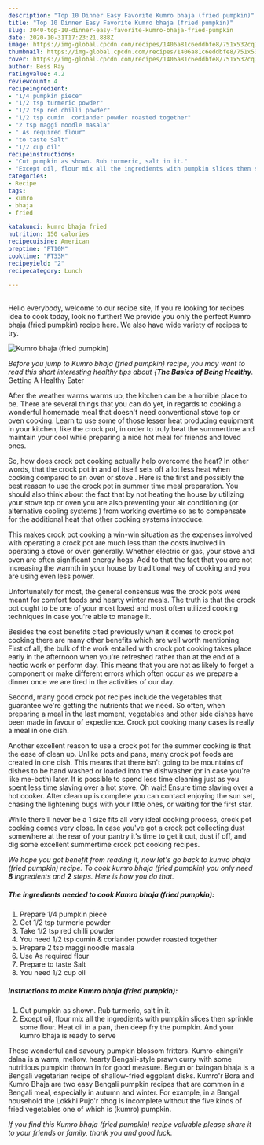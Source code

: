 ```yaml
---
description: "Top 10 Dinner Easy Favorite Kumro bhaja (fried pumpkin)"
title: "Top 10 Dinner Easy Favorite Kumro bhaja (fried pumpkin)"
slug: 3040-top-10-dinner-easy-favorite-kumro-bhaja-fried-pumpkin
date: 2020-10-31T17:23:21.888Z
image: https://img-global.cpcdn.com/recipes/1406a81c6eddbfe8/751x532cq70/kumro-bhaja-fried-pumpkin-recipe-main-photo.jpg
thumbnail: https://img-global.cpcdn.com/recipes/1406a81c6eddbfe8/751x532cq70/kumro-bhaja-fried-pumpkin-recipe-main-photo.jpg
cover: https://img-global.cpcdn.com/recipes/1406a81c6eddbfe8/751x532cq70/kumro-bhaja-fried-pumpkin-recipe-main-photo.jpg
author: Bess Ray
ratingvalue: 4.2
reviewcount: 4
recipeingredient:
- "1/4 pumpkin piece"
- "1/2 tsp turmeric powder"
- "1/2 tsp red chilli powder"
- "1/2 tsp cumin  coriander powder roasted together"
- "2 tsp maggi noodle masala"
- " As required flour"
- "to taste Salt"
- "1/2 cup oil"
recipeinstructions:
- "Cut pumpkin as shown. Rub turmeric, salt in it."
- "Except oil, flour mix all the ingredients with pumpkin slices then sprinkle some flour. Heat oil in a pan, then deep fry the pumpkin. And your kumro bhaja is ready to serve"
categories:
- Recipe
tags:
- kumro
- bhaja
- fried

katakunci: kumro bhaja fried 
nutrition: 150 calories
recipecuisine: American
preptime: "PT10M"
cooktime: "PT33M"
recipeyield: "2"
recipecategory: Lunch

---
```

<br>
Hello everybody, welcome to our recipe site, If you're looking for recipes idea to cook today, look no further! We provide you only the perfect Kumro bhaja (fried pumpkin) recipe here. We also have wide variety of recipes to try.
<br>


![Kumro bhaja (fried pumpkin)](https://img-global.cpcdn.com/recipes/1406a81c6eddbfe8/751x532cq70/kumro-bhaja-fried-pumpkin-recipe-main-photo.jpg)

<i>Before you jump to Kumro bhaja (fried pumpkin) recipe, you may want to read this short interesting healthy tips about {<strong>The Basics of Being Healthy</strong>.</i>
Getting A Healthy Eater


After the weather warms warms up, the kitchen can be a horrible place to be. There are several things that you can do yet, in regards to cooking a wonderful homemade meal that doesn't need conventional stove top or oven cooking. Learn to use some of those lesser heat producing equipment in your kitchen, like the crock pot, in order to truly beat the summertime and maintain your cool while preparing a nice hot meal for friends and loved ones.

So, how does crock pot cooking actually help overcome the heat? In other words, that the crock pot in and of itself sets off a lot less heat when cooking compared to an oven or stove . Here is the first and possibly the best reason to use the crock pot in summer time meal preparation. You should also think about the fact that by not heating the house by utilizing your stove top or oven you are also preventing your air conditioning (or alternative cooling systems ) from working overtime so as to compensate for the additional heat that other cooking systems introduce.

This makes crock pot cooking a win-win situation as the expenses involved with operating a crock pot are much less than the costs involved in operating a stove or oven generally. Whether electric or gas, your stove and oven are often significant energy hogs. Add to that the fact that you are not increasing the warmth in your house by traditional way of cooking and you are using even less power.

Unfortunately for most, the general consensus was the crock pots were meant for comfort foods and hearty winter meals.  The truth is that the crock pot ought to be one of your most loved and most often utilized cooking techniques in case you're able to manage it.  



Besides the cost benefits cited previously when it comes to crock pot cooking there are many other benefits which are well worth mentioning. First of all, the bulk of the work entailed with crock pot cooking takes place early in the afternoon when you're refreshed rather than at the end of a hectic work or perform day. This means that you are not as likely to forget a component or make different errors which often occur as we prepare a dinner once we are tired in the activities of our day.

Second, many good crock pot recipes include the vegetables that guarantee we're getting the nutrients that we need. So often, when preparing a meal in the last moment, vegetables and other side dishes have been made in favour of expedience. Crock pot cooking many cases is really a meal in one dish.

Another excellent reason to use a crock pot for the summer cooking is that the ease of clean up.  Unlike pots and pans, many crock pot foods are created in one dish. This means that there isn't going to be mountains of dishes to be hand washed or loaded into the dishwasher (or in case you're like me-both) later. It is possible to spend less time cleaning just as you spent less time slaving over a hot stove. Oh wait! Ensure time slaving over a hot cooker. After clean up is complete you can contact enjoying the sun set, chasing the lightening bugs with your little ones, or waiting for the first star.

While there'll never be a 1 size fits all very ideal cooking process, crock pot cooking comes very close. In case you've got a crock pot collecting dust somewhere at the rear of your pantry it's time to get it out, dust if off, and dig some excellent summertime crock pot cooking recipes.


<i>We hope you got benefit from reading it, now let's go back to kumro bhaja (fried pumpkin) recipe. To cook kumro bhaja (fried pumpkin) you only need <strong>8</strong> ingredients and <strong>2</strong> steps. Here is how you do that.
</i>

##### The ingredients needed to cook Kumro bhaja (fried pumpkin):

1. Prepare 1/4 pumpkin piece
1. Get 1/2 tsp turmeric powder
1. Take 1/2 tsp red chilli powder
1. You need 1/2 tsp cumin &amp; coriander powder roasted together
1. Prepare 2 tsp maggi noodle masala
1. Use  As required flour
1. Prepare to taste Salt
1. You need 1/2 cup oil


##### Instructions to make Kumro bhaja (fried pumpkin):

1. Cut pumpkin as shown. Rub turmeric, salt in it.
1. Except oil, flour mix all the ingredients with pumpkin slices then sprinkle some flour. Heat oil in a pan, then deep fry the pumpkin. And your kumro bhaja is ready to serve


These wonderful and savoury pumpkin blossom fritters. Kumro-chingri&#39;r dalna is a warm, mellow, hearty Bengali-style prawn curry with some nutritious pumpkin thrown in for good measure. Begun or baingan bhaja is a Bengali vegetarian recipe of shallow-fried eggplant disks. Kumro&#39;r Bora and Kumro Bhaja are two easy Bengali pumpkin recipes that are common in a Bengali meal, especially in autumn and winter. For example, in a Bangal household the Lokkhi Pujo&#39;r bhog is incomplete without the five kinds of fried vegetables one of which is (kumro) pumpkin. 

<i>If you find this Kumro bhaja (fried pumpkin) recipe valuable please share it to your friends or family, thank you and good luck.</i>
